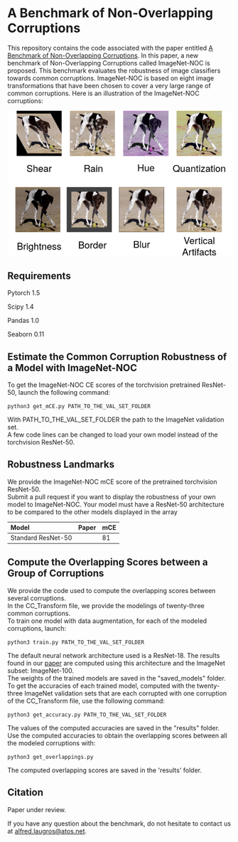 # A Benchmark of Non-Overlapping Corruptions
This repository contains the code associated with the paper entitled [A Benchmark of Non-Overlapping Corruptions](https://github.com/bds-ailab/common_corruption_benchmark).
In this paper, a new benchmark of Non-Overlapping Corruptions called ImageNet-NOC is proposed. This benchmark evaluates the robustness of image classifiers towards common corruptions.
ImageNet-NOC is based on eight image transformations that have been chosen to cover a very large range of common corruptions. Here is an illustration of the ImageNet-NOC corruptions:<br/>

<img align="center" src="illustrations/benchmark_illustration.png" width="900">

## Requirements
Pytorch 1.5

Scipy 1.4

Pandas 1.0

Seaborn 0.11

## Estimate the Common Corruption Robustness of a Model with ImageNet-NOC
To get the ImageNet-NOC CE scores of the torchvision pretrained ResNet-50, launch the following command:<br/>
```
python3 get_mCE.py PATH_TO_THE_VAL_SET_FOLDER
```
With PATH_TO_THE_VAL_SET_FOLDER the path to the ImageNet validation set.<br/>
A few code lines can be changed to load your own model instead of the torchvision ResNet-50.<br/>

## Robustness Landmarks
We provide the ImageNet-NOC mCE score of the pretrained torchvision ResNet-50.<br/>
Submit a pull request if you want to display the robustness of your own model to ImageNet-NOC. Your model must have a ResNet-50 architecture to be compared to the other models displayed in the array <br/>

| Model     | Paper    | mCE   |
| :------------- | :------------- | :------------- |
| Standard ResNet-50       |        | 81     |

## Compute the Overlapping Scores between a Group of Corruptions
We provide the code used to compute the overlapping scores between several corruptions.<br/>
In the CC_Transform file, we provide the modelings of twenty-three common corruptions.<br/>
To train one model with data augmentation, for each of the modeled corruptions, launch:<br/>
```
python3 train.py PATH_TO_THE_VAL_SET_FOLDER
```

The default neural network architecture used is a ResNet-18. The results found in our [paper](https://github.com/bds-ailab/common_corruption_benchmark) are computed using this architecture and the ImageNet subset: ImageNet-100.<br/>
The weights of the trained models are saved in the "saved_models" folder.<br/>
To get the accuracies of each trained model, computed with the twenty-three ImageNet validation sets that are each corrupted with one corruption of the CC_Transform file, use the following command:<br/>
```
python3 get_accuracy.py PATH_TO_THE_VAL_SET_FOLDER
```

The values of the computed accuracies are saved in the "results" folder.<br/>
Use the computed accuracies to obtain the overlapping scores between all the modeled corruptions with:<br/>
```
python3 get_overlappings.py
```

The computed overlapping scores are saved in the 'results' folder.<br/>

## Citation
Paper under review.

If you have any question about the benchmark, do not hesitate to contact us at alfred.laugros@atos.net.<br/>
